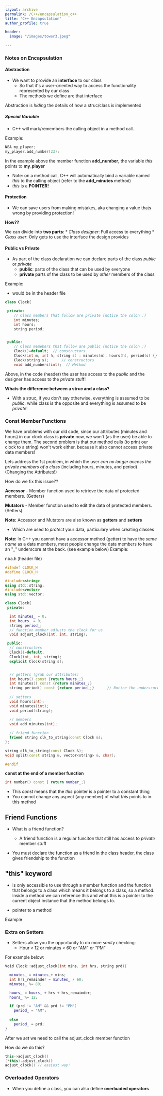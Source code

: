 ```yaml
---
layout: archive
permalink: /C++/encapsulation_c++
title: "C++ Encapsulation"
author_profile: true

header:
  image: "/images/tower3.jpeg"
  
---
```



### Notes on Encapsulation


#### Abstraction

* We want to provide an **interface** to our class
    * So that it's a user-oriented way to access the functionality represented by our class
    * The methods we define are that interface

Abstraction is *hiding* the details of how a struc/class is implemented


##### Special Variable

* C++ will mark/remembers the calling object in a method call.



Example:

```cpp
NBA my_player;
my_player.add_number(23);
```
In the example above the member function **add_number**, the variable *this* points to **my_player**

* Note: on a method call, C++ will automatically bind a variable named *this* to the calling object (refer to the **add_minutes** method)
* *this* is a **POINTER!**


#### Protection

* We can save users from making mistakes, aka changing a value thats wrong by providing protection!

**How??**

We can divide into **two parts**:
    * *Class designer*: Full access to everything
    * *Class user*: Only gets to use the interface the design provides


#### Public vs Private

* As part of the class declaration we can declare parts of the class *public* or *private*
    * **public**: parts of the class that can be used by everyone
    * **private** parts of the class to be used by *other* members of the class


Example:

 * would be in the header file

```cpp
class Clock{

 private:
    // Class members that follow are private (notice the colon :)
    int minutes;
    int hours;
    string period;


 public:
    // Class memebers that follow are public (notice the colon :)
    Clock()=default;  // constructors
    Clock(int m, int h, string s) : minutes(m), hours(h), period(s) {}; // constructors
    Clock(string s);      // constructors
    void add_numbers(int);  // Method

  ```

Above, in the code (header) the user has access to the *public* and the designer has access to the *private* stuff!


**Whats the difference between a struc and a class?**

* With a struc, if you don't say otherwise, everything is assumed to be *public*, while class is the opposite and everything is assumed to be *private*!


### Const Member Functions

We have problems with our old code, since our attributes (minutes and hours) in our clock class is **private** now, we won't (as the user) be able to change them. The second problem is that our method calls (to print our clock to a string) won't work either, because it also cannot access private data members!


Lets address the 1st problem, in which the user *can no longer access the private members of a class* (including hours, minutes, and period) (Changing the Attributes!)

How do we fix this issue?? 

**Accessor** - Member function used to retrieve the data of protected members.      (Getters)

**Mutators** - Member function used to edit the data of protected members.          (Setters)


**Note:** Accessor and Mutators are also known as **getters** and **setters**

* Which are used to *protect* your data, particulary when creating classes


**Note:** In C++ you cannot have a accessor method (getter) to have the *same name* as a data members, most people change the data members to have an "**_**" underscore at the back. (see example below)
Example:

nba.h (header file)

```cpp
#ifndef CLOCK_H
#define CLOCK_H

#include<string>
using std::string;
#include<vector>
using std::vector;

class Clock{
 private: 

  int minutes_ = 0;
  int hours_ = 0;
  string period_;
  // function member adjusts the clock for us
  void adjust_clock(int, int, string);

 public:
  // constructors
  Clock()=default;
  Clock(int, int, string);
  explicit Clock(string s);


  // getters (grab our attributes)
  int hours() const {return hours_;}
  int minutes() const {return minutes_;}
  string period() const {return period_;}      // Notice the underscores( _ )
  
  // setters
  void hours(int);
  void minutes(int);
  void period(string);
  
  // members
  void add_minutes(int);

  // friend function
  friend string clk_to_string(const Clock &);
};

string clk_to_string(const Clock &);
void split(const string &, vector<string> &, char);

#endif

```


**const at the end of a member function**

```cpp
int number() const { return number_;}
```

* This *const* means that the *this* pointer is a pointer to a constant thing
* You cannot change any aspect (any member) of what *this* points to in this method



## Friend Functions

* What is a friend function?
  * A friend function is a regular funciton that still has access to *private* member stuff

* You must declare the function as a friend in the class header, the class gives friendship to the function



## "this" keyword

* Is only accessible to use through a member function and the function that belongs to a class which means it belongs to a class, so a method. Inside a method we can reference this and what this is a pointer to the current object instance that the method belongs to.

* pointer to a method 

Example


### Extra on Setters

* Setters allow you the opportunity to do more *sanity* checking:
  * Hour < 12 or minutes < 60 or "AM" or "PM"

For example below:

```cpp
Void Clock::adjust_clock(int mins, int hrs, string prd){

  minutes_ = minutes_+ mins;
  int hrs_remainder = minutes_ / 60;
  minutes_ %= 80;

  hours_ = hours_ + hrs + hrs_remainder;
  hours_ %= 12;

  if (prd != "AM" && prd != "PM")
    period_ = "AM";
  
  else
    period_ = prd;
}

```


After  we *set* we need to call the adjust_clock member function

How do we do this?

```cpp
this->adjust_clock()
(*this).adjust_clock()
adjust_clock() // easiest way!
```


### Overloaded Operators

 * When you define a class, you can also define **overloaded operators**